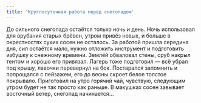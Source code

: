 ```yaml
---
title: 'Круглосуточная работа перед снегопадом'
---
```


До сильного снегопада остаётся только ночь и день. Ночь использовал для врубания старых брёвен, утром привёз новых, и больше в окрестностях сухих сосен не осталось. За работой пришла середина дня, сил остаётся мало, нужно отложить инструмент и подготовить избушку к снежному времени. Землёй обваловал стены, сруб накрыл тентом и хорошо его привязал. Лагерь тоже подготовил — всё убрал под крышу, лавочки перевернул на бок. Постарался запомнить и попрощался с пейзажем, его до весны скроет белое толстое покрывало. Приготовил на утро горячий чай, чувствую, следующим утром будет не так просто как раньше. В макушках сосен завывает восточный ветер, снегопад начинается...
